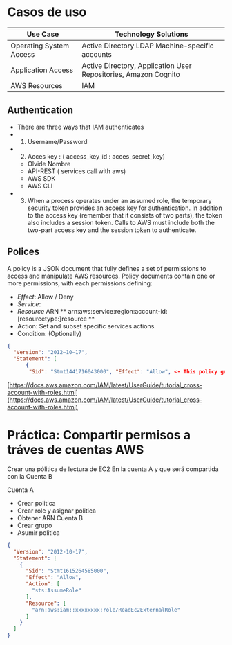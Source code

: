 # Casos de uso

| Use Case |Technology Solutions |
|------------|-------------------|
|Operating System Access | Active Directory LDAP Machine-specific accounts |
|Application Access | Active Directory, Application User Repositories, Amazon Cognito | 
| AWS Resources | IAM |

##  Authentication

- There are three ways that IAM authenticates
-  1. Username/Password
-  2. Acces key : ( access_key_id : acces_secret_key)
	- Olvide Nombre
	-  API-REST ( services call with aws)
	-  AWS SDK 
	- AWS CLI
- 3.  When a process operates under an assumed role, the temporary security token provides an access key for authentication. In addition to the access key (remember that it consists of two parts), the token also includes a session token. Calls to AWS must include both the two-part access key and the session token to authenticate.

## Polices 
A policy is a JSON document that fully defines a set of permissions to access and manipulate AWS resources. Policy documents contain one or more permissions, with each permissions defining:

- *Effect*: Allow / Deny
- *Service*: 
- *Resource* ARN ** arn:aws:service:region:account-id:[resourcetype:]resource **
- Action: Set and subset specific services actions. 
- Condition: (Optionally) 
~~~JSON
{ 
  "Version": "2012–10–17",
  "Statement": [
	  {
	   "Sid": "Stmt1441716043000", "Effect": "Allow", <- This policy grants access "Action": [ <- Allows identities to list "s3:GetObject", <- and get objects in "s3:ListBucket" <- the S3 bucket ], "Condition": { "IpAddress": { <- Only from a specific "aws:SourceIp": "192.168.0.1" <- IP Address } }, "Resource": [ "arn:aws:s3:::my_public_bucket/*" <- Only this bucket ] } ] }
~~~
[https://docs.aws.amazon.com/IAM/latest/UserGuide/tutorial_cross-account-with-roles.html](https://docs.aws.amazon.com/IAM/latest/UserGuide/tutorial_cross-account-with-roles.html)

# Práctica: Compartir permisos a tráves de cuentas AWS

Crear una pólitica de lectura de EC2  En la cuenta A y que será compartida con la Cuenta B

Cuenta A
- Crear politica  
- Crear role y asignar politica
- Obtener ARN
Cuenta B 
- Crear grupo
- Asumir politica
~~~JSON
{
  "Version": "2012-10-17",
  "Statement": [
    {
      "Sid": "Stmt1615264585000",
      "Effect": "Allow",
      "Action": [
        "sts:AssumeRole"
      ],
      "Resource": [
        "arn:aws:iam::xxxxxxxx:role/ReadEc2ExternalRole"
      ]
    }
  ]
}
~~~

<!--stackedit_data:
eyJoaXN0b3J5IjpbMjA1MTExODgxMywtMzk2ODkwODU0LDExNz
Y0MTY0NzcsLTE1NzA2MjExNzksNTUzNzIzNjUxLDE5MTQ1NTYx
ODMsMTExNDc4MjY2Nl19
-->